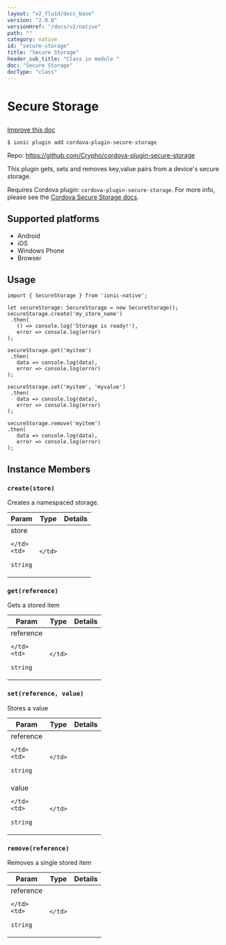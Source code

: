 ```yaml
---
layout: "v2_fluid/docs_base"
version: "2.0.0"
versionHref: "/docs/v2/native"
path: ""
category: native
id: "secure-storage"
title: "Secure Storage"
header_sub_title: "Class in module "
doc: "Secure Storage"
docType: "class"
---
```









<h1 class="api-title">

  
  Secure Storage
  

  

  

</h1>

<a class="improve-v2-docs" href="http://github.com/driftyco/ionic-native/edit/master/src/plugins/securestorage.ts#L2">
  Improve this doc
</a>





<!-- decorators -->


<pre><code>$ ionic plugin add cordova-plugin-secure-storage</code></pre>
<p>Repo:
  <a href="https://github.com/Crypho/cordova-plugin-secure-storage">
    https://github.com/Crypho/cordova-plugin-secure-storage
  </a>
</p>

<!-- description -->

<p>This plugin gets, sets and removes key,value pairs from a device&#39;s secure storage.</p>
<p>Requires Cordova plugin: <code>cordova-plugin-secure-storage</code>. For more info, please see the <a href="https://github.com/Crypho/cordova-plugin-secure-storage">Cordova Secure Storage docs</a>.</p>


<!-- @platforms tag -->
<h2>Supported platforms</h2>

<ul>
  <li>Android</li>
  
  <li>iOS</li>
  
  <li>Windows Phone</li>
  
  <li>Browser</li>
  </ul>

<!-- @platforms tag end -->


<!-- @usage tag -->

<h2>Usage</h2>

<pre><code class="lang-typescript">import { SecureStorage } from &#39;ionic-native&#39;;

let secureStorage: SecureStorage = new SecureStorage();
secureStorage.create(&#39;my_store_name&#39;)
 .then(
   () =&gt; console.log(&#39;Storage is ready!&#39;),
   error =&gt; console.log(error)
);

secureStorage.get(&#39;myitem&#39;)
 .then(
   data =&gt; console.log(data),
   error =&gt; console.log(error)
);

secureStorage.set(&#39;myitem&#39;, &#39;myvalue&#39;)
 .then(
   data =&gt; console.log(data),
   error =&gt; console.log(error)
);

secureStorage.remove(&#39;myitem&#39;)
.then(
   data =&gt; console.log(data),
   error =&gt; console.log(error)
);
</code></pre>




<!-- @property tags -->


<!-- methods on the class -->

<h2>Instance Members</h2>

<div id="create"></div>

<h3>
  <code>create(store)</code>
  

</h3>

Creates a namespaced storage.


<table class="table param-table" style="margin:0;">
  <thead>
  <tr>
    <th>Param</th>
    <th>Type</th>
    <th>Details</th>
  </tr>
  </thead>
  <tbody>
  
  <tr>
    <td>
      store
      
      
    </td>
    <td>
      
<code>string</code>
    </td>
    <td>
      
      
    </td>
  </tr>
  
  </tbody>
</table>








<div id="get"></div>

<h3>
  <code>get(reference)</code>
  

</h3>

Gets a stored item


<table class="table param-table" style="margin:0;">
  <thead>
  <tr>
    <th>Param</th>
    <th>Type</th>
    <th>Details</th>
  </tr>
  </thead>
  <tbody>
  
  <tr>
    <td>
      reference
      
      
    </td>
    <td>
      
<code>string</code>
    </td>
    <td>
      
      
    </td>
  </tr>
  
  </tbody>
</table>








<div id="set"></div>

<h3>
  <code>set(reference,&nbsp;value)</code>
  

</h3>

Stores a value


<table class="table param-table" style="margin:0;">
  <thead>
  <tr>
    <th>Param</th>
    <th>Type</th>
    <th>Details</th>
  </tr>
  </thead>
  <tbody>
  
  <tr>
    <td>
      reference
      
      
    </td>
    <td>
      
<code>string</code>
    </td>
    <td>
      
      
    </td>
  </tr>
  
  <tr>
    <td>
      value
      
      
    </td>
    <td>
      
<code>string</code>
    </td>
    <td>
      
      
    </td>
  </tr>
  
  </tbody>
</table>








<div id="remove"></div>

<h3>
  <code>remove(reference)</code>
  

</h3>

Removes a single stored item


<table class="table param-table" style="margin:0;">
  <thead>
  <tr>
    <th>Param</th>
    <th>Type</th>
    <th>Details</th>
  </tr>
  </thead>
  <tbody>
  
  <tr>
    <td>
      reference
      
      
    </td>
    <td>
      
<code>string</code>
    </td>
    <td>
      
      
    </td>
  </tr>
  
  </tbody>
</table>








<!-- related link --><!-- end content block -->


<!-- end body block -->

